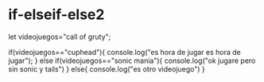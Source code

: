 # if-elseif-else2

let videojuegos="call of gruty";

if(videojuegos=="cuphead"){
    console.log("es hora de jugar es hora de jugar");
}
else if(videojuegos=="sonic mania"){
console.log("ok jugare pero sin sonic y tails")
} else{
console.log("es otro videojuego")
}
